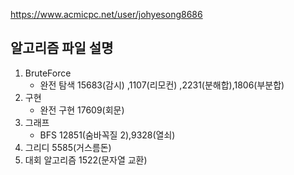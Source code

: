 https://www.acmicpc.net/user/johyesong8686

## 알고리즘 파일 설명

1. BruteForce
   - 완전 탐색 
      15683(감시) ,1107(리모컨) ,2231(분해합),1806(부분합)
2. 구현
   - 완전 구현
      17609(회문)
3. 그래프
   - BFS
      12851(숨바꼭질 2),9328(열쇠)
4. 그리디
      5585(거스름돈)
5. 대회 알고리즘
      1522(문자열 교환)

       





